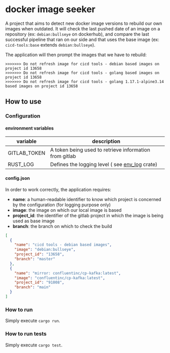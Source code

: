 # docker image seeker

A project that aims to detect new docker image versions to rebuild our own images when outdated.
It will check the last pushed date of an image on a repository (ex: `debian:bullseye` on dockerhub), and compare the last successful pipeline
that ran on our side and that uses the base image (ex: `cicd-tools:base` extends `debian:bullseye`).

The application will then prompt the images that we have to rebuild:
```shell
>>>>>>> Do not refresh image for cicd tools - debian based images on project id 13658
>>>>>>> Do not refresh image for cicd tools - golang based images on project id 13658
>>>>>>> Do not refresh image for cicd tools - golang 1.17.1-alpine3.14 based images on project id 13658
```

## How to use
### Configuration
#### environment variables
| variable | description                                                                                    |
| --- |------------------------------------------------------------------------------------------------|
| GITLAB_TOKEN | A token being used to retrieve information from gitlab                                         |
| RUST_LOG | Defines the logging level ( see [env_log](https://docs.rs/env_logger/0.9.0/env_logger/) crate) |

#### config.json
In order to work correctly, the application requires:
- **name**: a human-readable identifier to know which project is concerned by the configuration (for logging purpose only)
- **image**: the image on which our local image is based
- **project_id**: the identifier of the gitlab project in which the image is being used as base image
- **branch**: the branch on which to check the build
```json
[
  {
    "name": "cicd tools - debian based images",
    "image": "debian:bullseye",
    "project_id": "13658",
    "branch": "master"
  },
  {
    "name": "mirror: confluentinc/cp-kafka:latest",
    "image": "confluentinc/cp-kafka:latest",
    "project_id": "91008",
    "branch": "main"
  }
]
```

### How to run
Simply execute `cargo run`.

### How to run tests
Simply execute `cargo test`.